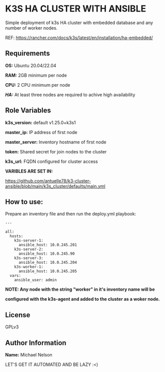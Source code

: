 K3S HA CLUSTER WITH ANSIBLE
===========================

Simple deployment of k3s HA cluster with embedded database and any number of
worker nodes.

REF: https://rancher.com/docs/k3s/latest/en/installation/ha-embedded/

Requirements
------------

**OS:** Ubuntu 20.04/22.04

**RAM:** 2GB minimum per node

**CPU:** 2 CPU minimum per node

***HA:*** At least three nodes are required to achive high availability

Role Variables
--------------

**k3s_version:** default v1.25.0+k3s1

**master_ip:** IP address of first node

**master_server:** Inventory hostname of first node

**token:** Shared secret for join nodes to the cluster

**k3s_url:** FQDN configured for cluster access

**VARIBLES ARE SET IN:**

https://github.com/antuelle78/k3-cluster-ansible/blob/main/k3s_cluster/defaults/main.yml


How to use:
-----------

Prepare an inventory file and then run the deploy.yml playbook: 

    ---

    all:
      hosts:
        k3s-server-1:
          ansible_host: 10.0.245.201
        k3s-server-2:
          ansible_host: 10.0.245.90
        k3s-server-3:
          ansible_host: 10.0.245.204
        k3s-worker-1:
          ansible_host: 10.0.245.205
      vars:
        ansible_user: admin

**NOTE: Any node with the string "worker" in it's inventory name will be**

   **configured with the k3s-agent and added to the cluster as a woker node.**


License
-------

GPLv3

Author Information
------------------

**Name:** Michael Nelson

LET'S GET IT AUTOMATED AND BE LAZY :<)

